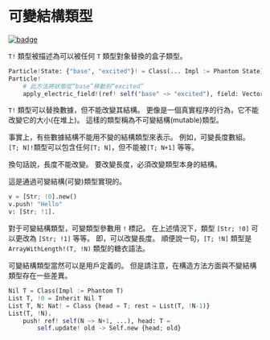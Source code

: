 # 可變結構類型

[![badge](https://img.shields.io/endpoint.svg?url=https%3A%2F%2Fgezf7g7pd5.execute-api.ap-northeast-1.amazonaws.com%2Fdefault%2Fsource_up_to_date%3Fowner%3Derg-lang%26repos%3Derg%26ref%3Dmain%26path%3Ddoc/EN/syntax/type/advanced/mut_struct.md%26commit_hash%3D51de3c9d5a9074241f55c043b9951b384836b258)](https://gezf7g7pd5.execute-api.ap-northeast-1.amazonaws.com/default/source_up_to_date?owner=erg-lang&repos=erg&ref=main&path=doc/EN/syntax/type/advanced/mut_struct.md&commit_hash=51de3c9d5a9074241f55c043b9951b384836b258)

`T!` 類型被描述為可以被任何 `T` 類型對象替換的盒子類型。

```python
Particle!State: {"base", "excited"}! = Class(... Impl := Phantom State)
Particle!
    # 此方法將狀態從“base”移動到“excited”
    apply_electric_field!(ref! self("base" ~> "excited"), field: Vector) = ...
```

`T!` 類型可以替換數據，但不能改變其結構。
更像是一個真實程序的行為，它不能改變它的大小(在堆上)。 這樣的類型稱為不可變結構(mutable)類型。

事實上，有些數據結構不能用不變的結構類型來表示。
例如，可變長度數組。 `[T; N]!`類型可以包含任何`[T; N]`，但不能被`[T; N+1]` 等等。

換句話說，長度不能改變。 要改變長度，必須改變類型本身的結構。

這是通過可變結構(可變)類型實現的。

```python
v = [Str; !0].new()
v.push! "Hello"
v: [Str; !1].
```

對于可變結構類型，可變類型參數用 `!` 標記。 在上述情況下，類型 `[Str; !0]` 可以更改為 `[Str; !1]` 等等。 即，可以改變長度。
順便說一句，`[T; !N]` 類型是 `ArrayWithLength!(T, !N)` 類型的糖衣語法。

可變結構類型當然可以是用戶定義的。 但是請注意，在構造方法方面與不變結構類型存在一些差異。

```python
Nil T = Class(Impl := Phantom T)
List T, !0 = Inherit Nil T
List T, N: Nat! = Class {head = T; rest = List(T, !N-1)}
List(T, !N).
    push! ref! self(N ~> N+1, ...), head: T =
        self.update! old -> Self.new {head; old}
```
